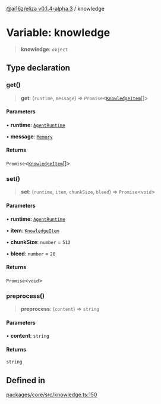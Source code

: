 [@ai16z/eliza v0.1.4-alpha.3](../index.md) / knowledge

# Variable: knowledge

> **knowledge**: `object`

## Type declaration

### get()

> **get**: (`runtime`, `message`) => `Promise`\<[`KnowledgeItem`](../type-aliases/KnowledgeItem.md)[]\>

#### Parameters

• **runtime**: [`AgentRuntime`](../classes/AgentRuntime.md)

• **message**: [`Memory`](../interfaces/Memory.md)

#### Returns

`Promise`\<[`KnowledgeItem`](../type-aliases/KnowledgeItem.md)[]\>

### set()

> **set**: (`runtime`, `item`, `chunkSize`, `bleed`) => `Promise`\<`void`\>

#### Parameters

• **runtime**: [`AgentRuntime`](../classes/AgentRuntime.md)

• **item**: [`KnowledgeItem`](../type-aliases/KnowledgeItem.md)

• **chunkSize**: `number` = `512`

• **bleed**: `number` = `20`

#### Returns

`Promise`\<`void`\>

### preprocess()

> **preprocess**: (`content`) => `string`

#### Parameters

• **content**: `string`

#### Returns

`string`

## Defined in

[packages/core/src/knowledge.ts:150](https://github.com/christroutner/eliza/blob/main/packages/core/src/knowledge.ts#L150)
